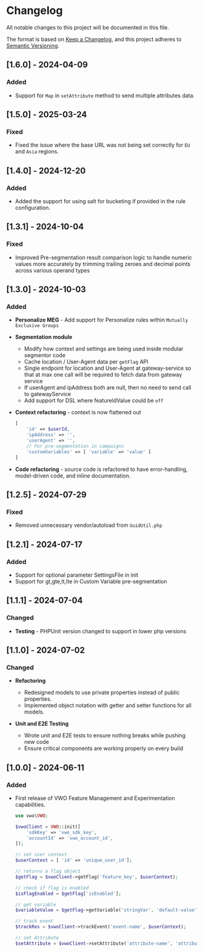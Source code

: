 # Changelog

All notable changes to this project will be documented in this file.

The format is based on [Keep a Changelog](https://keepachangelog.com/en/1.0.0/),
and this project adheres to [Semantic Versioning](https://semver.org/spec/v2.0.0.html).

## [1.6.0] - 2024-04-09

### Added

- Support for `Map` in `setAttribute` method to send multiple attributes data.

## [1.5.0] - 2025-03-24

### Fixed

- Fixed the issue where the base URL was not being set correctly for `EU` and `Asia` regions.

## [1.4.0] - 2024-12-20

### Added

- Added the support for using salt for bucketing if provided in the rule configuration.


## [1.3.1] - 2024-10-04

### Fixed

- Improved Pre-segmentation result comparison logic to handle numeric values more accurately by trimming trailing zeroes and decimal points across various operand types


## [1.3.0] - 2024-10-03

### Added

- **Personalize MEG** - Add support for Personalize rules within `Mutually Exclusive Groups`

- **Segmentation module**

  - Modify how context and settings are being used inside modular segmentor code
  - Cache location / User-Agent data per `getFlag` API
  - Single endpoint for location and User-Agent at gateway-service so that at max one call will be required to fetch data from gateway service
  - If userAgent and ipAddress both are null, then no need to send call to gatewayService
  - Add support for DSL where featureIdValue could be `off`

- **Context refactoring** - context is now flattened out

    ```php
    [
        'id' => $userId,
        'ipAddress' => '',
        'userAgent' => '',
        // For pre-segmentation in campaigns
        'customVariables' => [ 'variable' => 'value' ]
    ]
    ```

- **Code refactoring** - source code is refactored to have error-handling, model-driven code, and inline documentation.

## [1.2.5] - 2024-07-29

### Fixed

- Removed unnecessary vendor/autoload from `UuidUtil.php`

## [1.2.1] - 2024-07-17

### Added

- Support for optional parameter SettingsFile in init
- Support for gt,gte,lt,lte in Custom Variable pre-segmentation


## [1.1.1] - 2024-07-04

### Changed

- **Testing** - PHPUnit version changed to support in lower php versions


## [1.1.0] - 2024-07-02

### Changed

- **Refactoring**

    - Redesigned models to use private properties instead of public properties.
    - Implemented object notation with getter and setter functions for all models.

- **Unit and E2E Testing**

    - Wrote unit and E2E tests to ensure nothing breaks while pushing new code
    - Ensure critical components are working properly on every build


## [1.0.0] - 2024-06-11

### Added

- First release of VWO Feature Management and Experimentation capabilities.

    ```php
    use vwo\VWO;

    $vwoClient = VWO::init([
        'sdkKey' => 'vwo_sdk_key',
        'accountId' => 'vwo_account_id',
    ]);

    // set user context
    $userContext = [ 'id' => 'unique_user_id'];

    // returns a flag object
    $getFlag = $vwoClient->getFlag('feature_key', $userContext);

    // check if flag is enabled
    $isFlagEnabled = $getFlag['isEnabled'];

    // get variable
    $variableValue = $getFlag->getVariable('stringVar', 'default-value');

    // track event
    $trackRes = $vwoClient->trackEvent('event-name', $userContext);

    // set Attribute
    $setAttribute = $vwoClient->setAttribute('attribute-name', 'attribute-value', $userContext);

    ```
